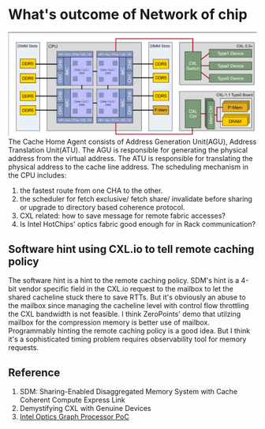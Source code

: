 # What's outcome of Network of chip 
![SPR](image.png)
The Cache Home Agent consists of Address Generation Unit(AGU), Address Translation Unit(ATU). The AGU is responsible for generating the physical address from the virtual address. The ATU is responsible for translating the physical address to the cache line address. The scheduling mechanism in the CPU includes:

1. the fastest route from one CHA to the other.
2. the scheduler for fetch exclusive/ fetch share/ invalidate before sharing or upgrade to directory based coherence protocol.
3. CXL related: how to save message for remote fabric accesses?
4. Is Intel HotChips' optics fabric good enough for in Rack communication?

## Software hint using CXL.io to tell remote caching policy
The software hint is a hint to the remote caching policy. SDM's hint is a 4-bit vendor specific field in the CXL.io request to the mailbox to let the shared cacheline stuck there to save RTTs. But it's obviously an abuse to the mailbox since managing the cacheline level with control flow throttling the CXL bandwidth is not feasible. I think ZeroPoints' demo that utilzing mailbox for the compression memory is better use of mailbox. Programmably hinting the remote caching policy is a good idea. But I think it's a sophisticated timing problem requires observability tool for memory requests.


## Reference
1. SDM: Sharing-Enabled Disaggregated Memory System with Cache Coherent Compute Express Link
2. Demystifying CXL with Genuine Devices
3. [Intel Optics Graph Processor PoC](https://www.theregister.com/2023/09/01/intel_graph_analytics_chip/)